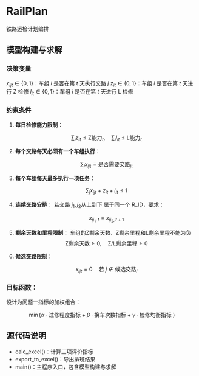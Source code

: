 # RailPlan
铁路运检计划编排
## 模型构建与求解

### 决策变量


$x_{ijt} \in \{0,1\}$：车组 $i$ 是否在第 $t$ 天执行交路 $j$
$z_{it} \in \{0,1\}$：车组 $i$ 是否在第 $t$ 天进行 Z 检修
$l_{it} \in \{0,1\}$：车组 $i$ 是否在第 $t$ 天进行 L 检修


### 约束条件

1. **每日检修能力限制**：

   $$
   \sum_i z_{it} \leq \text{Z能力}_t, \quad \sum_i l_{it} \leq \text{L能力}_t
   $$

2. **每个交路每天必须有一个车组执行**：

   $$
   \sum_i x_{ijt} = \text{是否需要交路}_{jt}
   $$

3. **每个车组每天最多执行一项任务**：

   $$
   \sum_j x_{ijt} + z_{it} + l_{it} \leq 1
   $$

4. **连续交路安排**：
   若交路 $j_1, j_2$从上到下 属于同一个 R\_ID，要求：

   $$
   x_{ij_1,t} = x_{ij_2,t+1}
   $$

5. **剩余天数和里程限制**：
   车组的Z剩余天数、Z剩余里程和L剩余里程不能为负
    $$
    \text{Z剩余天数} \geq 0,\quad \text{Z/L剩余里程} \geq 0
    $$

6. **候选交路限制**：

   $$
   x_{ijt} = 0 \quad \text{若 } j \notin \text{候选交路}_i
   $$



###  目标函数：

设计为问题一指标的加权组合：

$$
\min \left( \alpha \cdot \text{过修程度指标} + \beta \cdot \text{换车次数指标} + \gamma \cdot \text{检修均衡指标
} \right)
$$

## 源代码说明
- calc_excel()：计算三项评价指标
- export_to_excel()：导出排班结果
- main()：主程序入口，包含模型构建与求解



